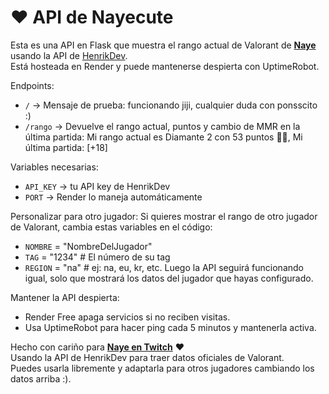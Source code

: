 # ♥️ API de Nayecute

Esta es una API en Flask que muestra el rango actual de Valorant de **[Naye](https://www.twitch.tv/nayecutee)** usando la API de [HenrikDev](https://docs.henrikdev.xyz/).  
Está hosteada en Render y puede mantenerse despierta con UptimeRobot.

Endpoints:
- `/` → Mensaje de prueba: funcionando jiji, cualquier duda con ponsscito :)
- `/rango` → Devuelve el rango actual, puntos y cambio de MMR en la última partida: Mi rango actual es Diamante 2 con 53 puntos 🤗✨, Mi última partida: [+18]

Variables necesarias:
- `API_KEY` → tu API key de HenrikDev
- `PORT` → Render lo maneja automáticamente

Personalizar para otro jugador:
Si quieres mostrar el rango de otro jugador de Valorant, cambia estas variables en el código:

- `NOMBRE` = "NombreDelJugador"
- `TAG` = "1234"  # El número de su tag
- `REGION` = "na"  # ej: na, eu, kr, etc.
Luego la API seguirá funcionando igual, solo que mostrará los datos del jugador que hayas configurado.

Mantener la API despierta:
- Render Free apaga servicios si no reciben visitas.
- Usa UptimeRobot para hacer ping cada 5 minutos y mantenerla activa.

Hecho con cariño para **[Naye en Twitch](https://www.twitch.tv/nayecutee)** ❤️  
Usando la API de HenrikDev para traer datos oficiales de Valorant.  
Puedes usarla libremente y adaptarla para otros jugadores cambiando los datos arriba :). 
